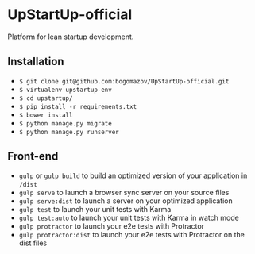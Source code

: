 # UpStartUp-official
Platform for lean startup development.

## Installation

* `$ git clone git@github.com:bogomazov/UpStartUp-official.git`
* `$ virtualenv upstartup-env`
* `$ cd upstartup/`
* `$ pip install -r requirements.txt`
* `$ bower install`
* `$ python manage.py migrate`
* `$ python manage.py runserver`

## Front-end

* `gulp` or `gulp build` to build an optimized version of your application in `/dist`
* `gulp serve` to launch a browser sync server on your source files
* `gulp serve:dist` to launch a server on your optimized application
* `gulp test` to launch your unit tests with Karma
* `gulp test:auto` to launch your unit tests with Karma in watch mode
* `gulp protractor` to launch your e2e tests with Protractor
* `gulp protractor:dist` to launch your e2e tests with Protractor on the dist files
